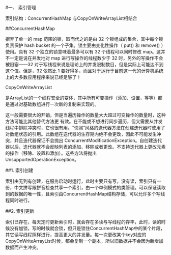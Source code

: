 #一、 索引管理

索引结构：ConcurrentHashMap 与CopyOnWriteArrayList相结合

 

##ConcurrentHashMap 

摒弃了单一的 map 范围的锁，取而代之的是由 32 个锁组成的集合，其中每个锁负责保护 hash bucket 的一个子集。锁主要由变化性操作（ put() 和 remove() ）使用。具有 32 个独立的锁意味着最多可以有 32 个线程可以同时修改 map。这并不一定是说在并发地对 map 进行写操作的线程数少于 32 时，另外的写操作不会被阻塞――32 对于写线程来说是理论上的并发限制数目，但是实际上可能达不到这个值。但是，32 依然比 1 要好得多，而且对于运行于目前这一代的计算机系统上的大多数应用程序来说已经足够了！

CopyOnWriteArrayList

 是ArrayList的一个线程安全的变体，其中所有可变操作（添加、设置，等等）都是通过对基础数组进行一次新的复制来实现的。 

这一般需要很大的开销，但是当遍历操作的数量大大超过可变操作的数量时，这种方法可能比其他替代方法更 有效。在不能或不想进行同步遍历，但又需要从并发线程中排除冲突时，它也很有用。“快照”风格的迭代器方法在创建迭代器时使用了对数组状态的引用。此数组在迭代器的生存期内绝不会更改，因此不可能发生冲突，并且迭代器保证不会抛出 ConcurrentModificationException。自创建迭代器以后，迭代器就不会反映列表的添加、移除或者更改。不支持迭代器上更改元素的操作（移除、设置和添加）。这些方法将抛出 UnsupportedOperationException。 

 

##1. 索引创建

索引由无到有创建，在服务启动时运行，此时主要只有写，没有读，索引只有一份，中文拼写跟拼音检查共享一个索引，由一个单例模式的类管理。可以保证读取到的数据的唯一性，且索引由ConcurrentHashMap结构存储，可以允许多个写线程同时进行。

 

##2. 索引更新

索引已存在，每天定时更新索引时，就会存在多读与写线程的存丰，此时，读的时候没有加锁，写的时候就会锁，但只是锁住ConcurrentHashMap中的某个片段，其它读写线程照样进行，提高更大的并发量。每一次更改某个key对应的CopyOnWriteArrayList时候，都会复制一个副本，所以旧数据并不会因为新增加数据而产生冲突。

